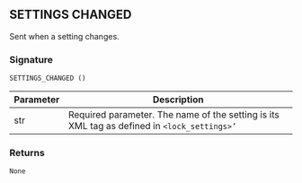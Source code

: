 ## SETTINGS CHANGED

Sent when a setting changes.


### Signature

`SETTINGS_CHANGED ()`


| Parameter | Description |
| --- | --- |
| str | Required parameter. The name of the setting is its XML tag as defined in `<lock_settings>’`



### Returns

`None`


